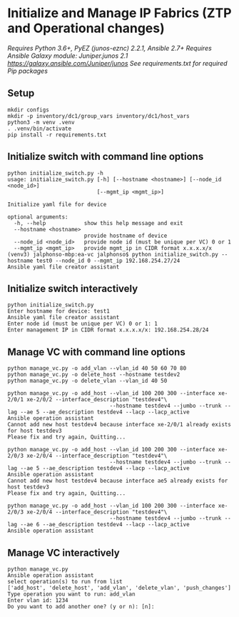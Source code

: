 # Initialize and Manage IP Fabrics (ZTP and Operational changes)

*Requires Python 3.6+, PyEZ (junos-eznc) 2.2.1, Ansible 2.7+*
*Requires Ansible Galaxy module: Juniper.junos 2.1 https://galaxy.ansible.com/Juniper/junos*
*See requirements.txt for required Pip packages*

## Setup
```
mkdir configs
mkdir -p inventory/dc1/group_vars inventory/dc1/host_vars
python3 -m venv .venv
. .venv/bin/activate
pip install -r requirements.txt
```

## Initialize switch with command line options
```
python initialize_switch.py -h
usage: initialize_switch.py [-h] [--hostname <hostname>] [--node_id <node_id>]
                            [--mgmt_ip <mgmt_ip>]

Initialize yaml file for device

optional arguments:
  -h, --help            show this help message and exit
  --hostname <hostname>
                        provide hostname of device
  --node_id <node_id>   provide node id (must be unique per VC) 0 or 1
  --mgmt_ip <mgmt_ip>   provide mgmt_ip in CIDR format x.x.x.x/x
(venv3) jalphonso-mbp:ea-vc jalphonso$ python initialize_switch.py --hostname test0 --node_id 0 --mgmt_ip 192.168.254.27/24
Ansible yaml file creator assistant
```

## Initialize switch interactively
```
python initialize_switch.py
Enter hostname for device: test1
Ansible yaml file creator assistant
Enter node id (must be unique per VC) 0 or 1: 1
Enter management IP in CIDR format x.x.x.x/x: 192.168.254.28/24
```

## Manage VC with command line options
```
python manage_vc.py -o add_vlan --vlan_id 40 50 60 70 80
python manage_vc.py -o delete_host --hostname testdev2
python manage_vc.py -o delete_vlan --vlan_id 40 50

python manage_vc.py -o add_host --vlan_id 100 200 300 --interface xe-2/0/1 xe-2/0/2 --interface_description "testdev4"\
                                --hostname testdev4 --jumbo --trunk --lag --ae 5 --ae_description testdev4 --lacp --lacp_active
Ansible operation assistant
Cannot add new host testdev4 because interface xe-2/0/1 already exists for host testdev3
Please fix and try again, Quitting...

python manage_vc.py -o add_host --vlan_id 100 200 300 --interface xe-2/0/3 xe-2/0/4 --interface_description "testdev4"\
                                --hostname testdev4 --jumbo --trunk --lag --ae 5 --ae_description testdev4 --lacp --lacp_active
Ansible operation assistant
Cannot add new host testdev4 because interface ae5 already exists for host testdev3
Please fix and try again, Quitting...

python manage_vc.py -o add_host --vlan_id 100 200 300 --interface xe-2/0/3 xe-2/0/4 --interface_description "testdev4"\
                                --hostname testdev4 --jumbo --trunk --lag --ae 6 --ae_description testdev4 --lacp --lacp_active
Ansible operation assistant
```

## Manage VC interactively
```
python manage_vc.py
Ansible operation assistant
select operation(s) to run from list
['add_host', 'delete_host', 'add_vlan', 'delete_vlan', 'push_changes']
Type operation you want to run: add_vlan
Enter vlan id: 1234
Do you want to add another one? (y or n): [n]:
```
